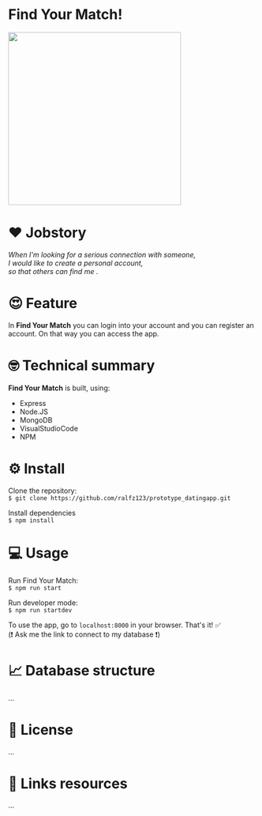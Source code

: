 # Find Your Match!
<img src="https://github.com/ralfz123/prototype_datingapp/blob/master/docs/screens/scherm1_v1.png?raw=true" width="350" />

# :heart: Jobstory
_When I'm looking for a serious connection with someone,  
_I would like to create a personal account,  
_so that others can find me .___

# :heart_eyes: Feature
In **Find Your Match** you can login into your account and you can register an account. On that way you can access the app.

# :nerd_face: Technical summary
**Find Your Match**  is built, using:
- Express
- Node.JS
- MongoDB
- VisualStudioCode
- NPM

# :gear: Install
Clone the repository:  
```$ git clone https://github.com/ralfz123/prototype_datingapp.git```

Install dependencies   
```$ npm install```

# :computer: Usage
Run Find Your Match:  
```$ npm run start```

Run developer mode:  
```$ npm run startdev```

To use the app, go to ```localhost:8000``` in your browser. That's it! :white_check_mark:   
(:heavy_exclamation_mark: Ask me the link to connect to my database :heavy_exclamation_mark:) 

# :chart_with_upwards_trend: Database structure
...


# :cop: License
...

# :file_folder: Links resources
...
